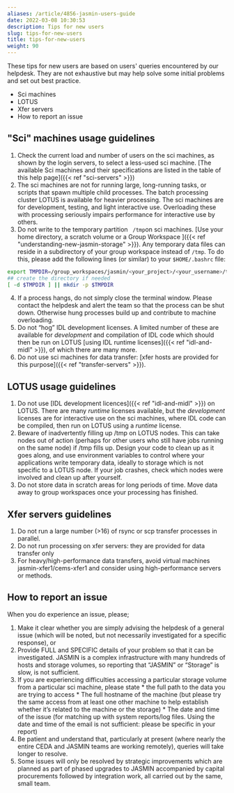 ```yaml
---
aliases: /article/4856-jasmin-users-guide
date: 2022-03-08 10:30:53
description: Tips for new users
slug: tips-for-new-users
title: tips-for-new-users
weight: 90
---
```


These tips for new users are based on users' queries encountered by our helpdesk. They are not exhaustive but may help solve some initial problems and set out best practice.

- Sci machines
- LOTUS
- Xfer servers
- How to report an issue

## "Sci" machines usage guidelines

  1. Check the current load and number of users on the sci machines, as shown by the login servers, to select a less-used sci machine. [The available Sci machines and their specifications are listed in the table of this help page]({{< ref "sci-servers" >}})
  2. The sci machines are not for running large, long-running tasks, or scripts that spawn multiple child processes. The batch processing cluster LOTUS is available for heavier processing. The sci machines are for development, testing, and light interactive use. Overloading these with processing seriously impairs performance for interactive use by others.
  3. Do not write to the temporary partition ` /tmp`on sci machines. [Use your home directory, a scratch volume or a Group Workspace ]({{< ref "understanding-new-jasmin-storage" >}}). Any temporary data files can reside in a subdirectory of your group workspace instead of `/tmp`. To do this, please add the following lines (or similar) to your `$HOME/.bashrc` file: 
    
```bash
export TMPDIR=/group_workspaces/jasmin/<your_project>/<your_username>/tmp
## create the directory if needed
[ -d $TMPDIR ] || mkdir -p $TMPDIR
```

  4. If a process hangs, do not simply close the terminal window. Please contact the helpdesk and alert the team so that the process can be shut down. Otherwise hung processes build up and contribute to machine overloading.
  5. Do not “hog” IDL development licenses. A limited number of these are available for _development_ and compilation of IDL code which should then be run on LOTUS [using IDL runtime licenses]({{< ref "idl-and-midl" >}}), of which there are many more.
  6. Do not use sci machines for data transfer: [xfer hosts are provided for this purpose]({{< ref "transfer-servers" >}}).

## LOTUS usage guidelines

  1. Do not use [IDL development licences]({{< ref "idl-and-midl" >}}) on LOTUS. There are many _runtime_ licenses available, but the _development_ licenses are for interactive use on the sci machines, where IDL code can be compiled, then run on LOTUS using a _runtime_ license.
  2. Beware of inadvertently filling up /tmp on LOTUS nodes. This can take nodes out of action (perhaps for other users who still have jobs running on the same node) if /tmp fills up. Design your code to clean up as it goes along, and use environment variables to control where your applications write temporary data, ideally to storage which is not specific to a LOTUS node. If your job crashes, check which nodes were involved and clean up after yourself.
  3. Do not store data in scratch areas for long periods of time. Move data away to group workspaces once your processing has finished.

## Xfer servers guidelines

  1. Do not run a large number (>16) of rsync or scp transfer processes in parallel.
  2. Do not run processing on xfer servers: they are provided for data transfer only
  3. For heavy/high-performance data transfers, avoid virtual machines jasmin-xfer1/cems-xfer1 and consider using high-performance servers or methods.

## How to report an issue

When you do experience an issue, please;

  1. Make it clear whether you are simply advising the helpdesk of a general issue (which will be noted, but not necessarily investigated for a specific response), or
  2. Provide FULL and SPECIFIC details of your problem so that it can be investigated. JASMIN is a complex infrastructure with many hundreds of hosts and storage volumes, so reporting that “JASMIN” or “Storage” is slow, is not sufficient.
  3. If you are experiencing difficulties accessing a particular storage volume from a particular sci machine, please state
    * the full path to the data you are trying to access
    * The full hostname of the machine (but please try the same access from at least one other machine to help establish whether it’s related to the machine or the storage)
    * The date and time of the issue (for matching up with system reports/log files. Using the date and time of the email is not sufficient: please be specific in your report)
  4. Be patient and understand that, particularly at present (where nearly the entire CEDA and JASMIN teams are working remotely), queries will take longer to resolve.
  5. Some issues will only be resolved by strategic improvements which are planned as part of phased upgrades to JASMIN accompanied by capital procurements followed by integration work, all carried out by the same, small team.
